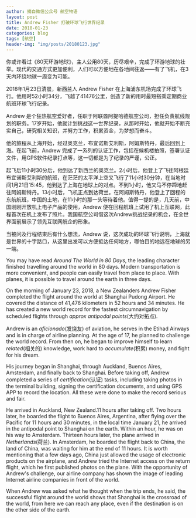 ```yaml
---
author: 摘自微信公众号 航空物语
layout: post
title: Andrew Fisher 打破环球飞行世界纪录
date: 2018-01-23
categories: blog
tags: [航空]
header-img: "img/posts/20180123.jpg"
---
```

你或许看过《80天环游地球》，主人公用80天，历尽艰辛，完成了环游地球的壮举。现代的交通方式更加便利，人们可以方便地在各地间往返——有了飞机，在3天内环绕地球一周变为可能。

2018年1月23日清晨，新西兰人 Andrew Fisher 在上海浦东机场完成了环球飞行。他用时52小时34分，飞越了41476公里，创造了新的用时最短搭乘定期商业航班环球飞行纪录。

Andrew 是个狂热航空爱好者，任职于阿联酋阿提哈德航空公司，担任负责航线规划的职务。17岁开始，他就计划挑战这一世界纪录，从那时开始，他就开始不断充实自己，研究相关知识，并努力工作，积累资金，为梦想而奋斗。

他的旅程从上海开始，经过奥克兰，布宜诺斯艾利斯，阿姆斯特丹，最后回到上海。在起飞前，Andrew 完成了一系列的认证工作，包括在候机楼拍照，签署认证文件，用GPS软件纪录打点等，这一切都是为了纪录的严谨，公正。

起飞后11小时30分后，他到达了新西兰的奥克兰。2小时后，他登上了飞往阿根廷布宜诺斯艾利斯的航班，在茫茫的太平洋上空又飞行了11小时30分钟，在当地时间1月21日15:45，他到达了上海在地球上的对点。不到1小时，他又马不停蹄地赶往阿姆斯特丹。13小时后，飞机正点到达荷兰。在阿姆斯特丹，他登上了回程的东航航班，中国的土地，在11小时的那一头等待着他。值得一提的是，几天前，中国刚刚开放机上电子产品的使用，Andrew 便在回程航班上试用了机上互联网，此程首次在机上发布了照片。我国航空公司借这次Andrew挑战纪录的机会，在全世界面前展示了领先互联网航企的形象。

当被问及行程结束后有什么想法，Andrew 说，这次成功的环球飞行说明，上海就是世界的十字路口，从这里出发可以方便抵达任何地方，哪怕目的地远在地球的另一端。

You may have read _Around The World in 80 Days_, the leading character finished travelling around the world in 80 days. Modern transportation is more convenient, and people can easily travel from place to place. With planes, it is possible to travel around  the earth in three days.

On the morning of January 23, 2018, a New Zealanders Andrew Fisher completed the flight around the world at Shanghai Pudong Airport. He covered the distance of 41,476 kilometers in 52 hours and 34 minutes. He has  created a new world record for the fastest circumnavigation by scheduled flights through _approx antipodal points_(大约对拓点).

Andrew is an _aficionado_(发烧友) of aviation, he serves in the Etihad Airways and is in charge of airline planning. At the age of 17, he planned to challenge the world record. From then on, he began to improve himself to learn _related_(相关的) knowledge, work hard to _accumulate_(积累) money, and fight for his dream.

His journey began in Shanghai, through Auckland, Buenos Aires, Amsterdam, and finally back to Shanghai. Before taking off, Andrew completed a series of _certification_(认证) tasks, including taking photos in the terminal building, signing the certification documents, and using GPS APP to record the location. All these were done to make the record serious and fair.

He arrived in Auckland, New Zealand.11 hours after taking off. Two hours later, he boarded the flight to Buenos Aires, Argentina, after flying over the Pacific for 11 hours and 30 minutes, in the local time January 21, he arrived in the antipodal point to Shanghai on the earth. Within an hour, he was on his way to Amsterdam. Thirteen hours later, the plane arrived in _Netherlands_(荷兰). In Amsterdam, he boarded the flight back to China, the land of China, was waiting for him at the end of 11 hours. It is worth mentioning that a few days ago, China just allowed the usage of electronic products on the airplane, and Andrew tried the Internet access on the return flight, which he first published photos on the plane. With the opportunity of Andrew's challenge, our airline company has shown the image of leading Internet airline companies in front of the world.

When Andrew  was asked what he thought when the trip ends, he said, the successful flight around the world shows that Shanghai is the crossroad of the world, from here we can reach any place, even if the destination is on the other side of the earth.
